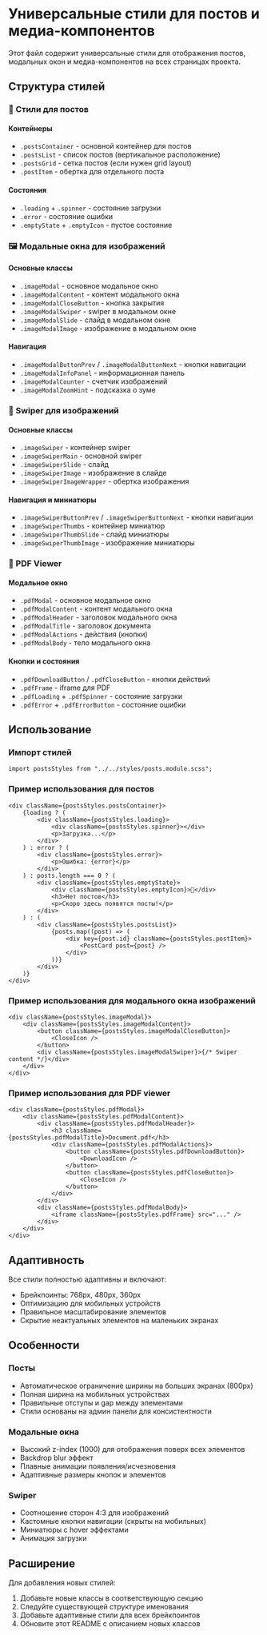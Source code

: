 # Универсальные стили для постов и медиа-компонентов

Этот файл содержит универсальные стили для отображения постов, модальных окон и медиа-компонентов на всех страницах проекта.

## Структура стилей

### 📝 Стили для постов

#### Контейнеры

-   `.postsContainer` - основной контейнер для постов
-   `.postsList` - список постов (вертикальное расположение)
-   `.postsGrid` - сетка постов (если нужен grid layout)
-   `.postItem` - обертка для отдельного поста

#### Состояния

-   `.loading` + `.spinner` - состояние загрузки
-   `.error` - состояние ошибки
-   `.emptyState` + `.emptyIcon` - пустое состояние

### 🖼️ Модальные окна для изображений

#### Основные классы

-   `.imageModal` - основное модальное окно
-   `.imageModalContent` - контент модального окна
-   `.imageModalCloseButton` - кнопка закрытия
-   `.imageModalSwiper` - swiper в модальном окне
-   `.imageModalSlide` - слайд в модальном окне
-   `.imageModalImage` - изображение в модальном окне

#### Навигация

-   `.imageModalButtonPrev` / `.imageModalButtonNext` - кнопки навигации
-   `.imageModalInfoPanel` - информационная панель
-   `.imageModalCounter` - счетчик изображений
-   `.imageModalZoomHint` - подсказка о зуме

### 🎠 Swiper для изображений

#### Основные классы

-   `.imageSwiper` - контейнер swiper
-   `.imageSwiperMain` - основной swiper
-   `.imageSwiperSlide` - слайд
-   `.imageSwiperImage` - изображение в слайде
-   `.imageSwiperImageWrapper` - обертка изображения

#### Навигация и миниатюры

-   `.imageSwiperButtonPrev` / `.imageSwiperButtonNext` - кнопки навигации
-   `.imageSwiperThumbs` - контейнер миниатюр
-   `.imageSwiperThumbSlide` - слайд миниатюры
-   `.imageSwiperThumbImage` - изображение миниатюры

### 📄 PDF Viewer

#### Модальное окно

-   `.pdfModal` - основное модальное окно
-   `.pdfModalContent` - контент модального окна
-   `.pdfModalHeader` - заголовок модального окна
-   `.pdfModalTitle` - заголовок документа
-   `.pdfModalActions` - действия (кнопки)
-   `.pdfModalBody` - тело модального окна

#### Кнопки и состояния

-   `.pdfDownloadButton` / `.pdfCloseButton` - кнопки действий
-   `.pdfFrame` - iframe для PDF
-   `.pdfLoading` + `.pdfSpinner` - состояние загрузки
-   `.pdfError` + `.pdfErrorButton` - состояние ошибки

## Использование

### Импорт стилей

```tsx
import postsStyles from "../../styles/posts.module.scss";
```

### Пример использования для постов

```tsx
<div className={postsStyles.postsContainer}>
    {loading ? (
        <div className={postsStyles.loading}>
            <div className={postsStyles.spinner}></div>
            <p>Загрузка...</p>
        </div>
    ) : error ? (
        <div className={postsStyles.error}>
            <p>Ошибка: {error}</p>
        </div>
    ) : posts.length === 0 ? (
        <div className={postsStyles.emptyState}>
            <div className={postsStyles.emptyIcon}>📝</div>
            <h3>Нет постов</h3>
            <p>Скоро здесь появятся посты!</p>
        </div>
    ) : (
        <div className={postsStyles.postsList}>
            {posts.map((post) => (
                <div key={post.id} className={postsStyles.postItem}>
                    <PostCard post={post} />
                </div>
            ))}
        </div>
    )}
</div>
```

### Пример использования для модального окна изображений

```tsx
<div className={postsStyles.imageModal}>
    <div className={postsStyles.imageModalContent}>
        <button className={postsStyles.imageModalCloseButton}>
            <CloseIcon />
        </button>
        <div className={postsStyles.imageModalSwiper}>{/* Swiper content */}</div>
    </div>
</div>
```

### Пример использования для PDF viewer

```tsx
<div className={postsStyles.pdfModal}>
    <div className={postsStyles.pdfModalContent}>
        <div className={postsStyles.pdfModalHeader}>
            <h3 className={postsStyles.pdfModalTitle}>Document.pdf</h3>
            <div className={postsStyles.pdfModalActions}>
                <button className={postsStyles.pdfDownloadButton}>
                    <DownloadIcon />
                </button>
                <button className={postsStyles.pdfCloseButton}>
                    <CloseIcon />
                </button>
            </div>
        </div>
        <div className={postsStyles.pdfModalBody}>
            <iframe className={postsStyles.pdfFrame} src="..." />
        </div>
    </div>
</div>
```

## Адаптивность

Все стили полностью адаптивны и включают:

-   Брейкпоинты: 768px, 480px, 360px
-   Оптимизацию для мобильных устройств
-   Правильное масштабирование элементов
-   Скрытие неактуальных элементов на маленьких экранах

## Особенности

### Посты

-   Автоматическое ограничение ширины на больших экранах (800px)
-   Полная ширина на мобильных устройствах
-   Правильные отступы и gap между элементами
-   Стили основаны на админ панели для консистентности

### Модальные окна

-   Высокий z-index (1000) для отображения поверх всех элементов
-   Backdrop blur эффект
-   Плавные анимации появления/исчезновения
-   Адаптивные размеры кнопок и элементов

### Swiper

-   Соотношение сторон 4:3 для изображений
-   Кастомные кнопки навигации (скрыты на мобильных)
-   Миниатюры с hover эффектами
-   Анимация загрузки

## Расширение

Для добавления новых стилей:

1. Добавьте новые классы в соответствующую секцию
2. Следуйте существующей структуре именования
3. Добавьте адаптивные стили для всех брейкпоинтов
4. Обновите этот README с описанием новых классов
